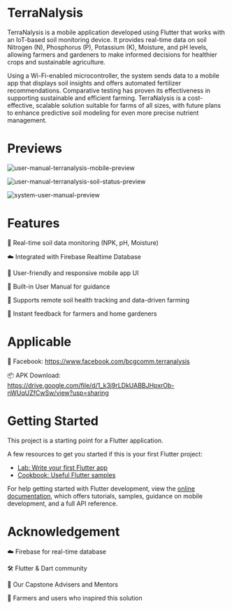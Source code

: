 # TerraNalysis

TerraNalysis is a mobile application developed using Flutter that works with an IoT-based soil monitoring device. It provides real-time data on soil Nitrogen (N), Phosphorus (P), Potassium (K), Moisture, and pH levels, allowing farmers and gardeners to make informed decisions for healthier crops and sustainable agriculture.

Using a Wi-Fi-enabled microcontroller, the system sends data to a mobile app that displays soil insights and offers automated fertilizer recommendations. Comparative testing has proven its effectiveness in supporting sustainable and efficient farming. TerraNalysis is a cost-effective, scalable solution suitable for farms of all sizes, with future plans to enhance predictive soil modeling for even more precise nutrient management.

# Previews

![user-manual-terranalysis-mobile-preview](https://github.com/user-attachments/assets/8806c0da-180b-4175-8d02-c0405b882fe4)

![user-manual-terranalysis-soil-status-preview](https://github.com/user-attachments/assets/2ae5fa55-1415-4f79-8313-91ae8ee77a63)

![system-user-manual-preview](https://github.com/user-attachments/assets/6c87d97d-68bd-4907-bfd4-4be1f6752b4f)

# Features

📡 Real-time soil data monitoring (NPK, pH, Moisture)

☁️ Integrated with Firebase Realtime Database

📱 User-friendly and responsive mobile app UI

📘 Built-in User Manual for guidance

🌿 Supports remote soil health tracking and data-driven farming

🔔 Instant feedback for farmers and home gardeners

# Applicable

🔗 Facebook: https://www.facebook.com/bcgcomm.terranalysis

📦 APK Download: https://drive.google.com/file/d/1_k3j9rLDkUABBJHpxrOb-nWUqUZfCwSw/view?usp=sharing

# Getting Started

This project is a starting point for a Flutter application.

A few resources to get you started if this is your first Flutter project:

- [Lab: Write your first Flutter app](https://docs.flutter.dev/get-started/codelab)
- [Cookbook: Useful Flutter samples](https://docs.flutter.dev/cookbook)

For help getting started with Flutter development, view the
[online documentation](https://docs.flutter.dev/), which offers tutorials,
samples, guidance on mobile development, and a full API reference.

# Acknowledgement

☁️ Firebase for real-time database

🛠️ Flutter & Dart community

🤝 Our Capstone Advisers and Mentors

🌱 Farmers and users who inspired this solution
